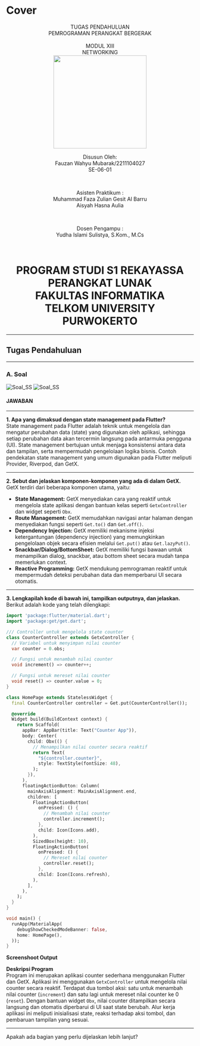 # Cover 
<div align="center">
TUGAS PENDAHULUAN <br>
PEMROGRAMAN PERANGKAT BERGERAK <br>
<br>
MODUL XIII <br>
NETWORKING <br>

<img src="https://lac.telkomuniversity.ac.id/wp-content/uploads/2021/01/cropped-1200px-Telkom_University_Logo.svg-270x270.png" width="250px">

<br>

Disusun Oleh: <br>
Fauzan Wahyu Mubarak/2211104027 <br>
SE-06-01 <br>

<br>

Asisten Praktikum : <br>
Muhammad Faza Zulian Gesit Al Barru <br>
Aisyah Hasna Aulia <br>

<br>

Dosen Pengampu : <br>
Yudha Islami Sulistya, S.Kom., M.Cs <br>

<br>

PROGRAM STUDI S1 REKAYASSA PERANGKAT LUNAK <br>
FAKULTAS INFORMATIKA <br> 
TELKOM UNIVERSITY PURWOKERTO <br>
=
</div>

---
## Tugas Pendahuluan
---

### A. Soal <br>
![Soal_SS](/13_Networking/img/soal_tp1.png)
![Soal_SS](/13_Networking/img/soal_tp2.png)
<br>


#### JAWABAN <br>

---

**1. Apa yang dimaksud dengan state management pada Flutter?**  
State management pada Flutter adalah teknik untuk mengelola dan mengatur perubahan data (state) yang digunakan oleh aplikasi, sehingga setiap perubahan data akan tercermin langsung pada antarmuka pengguna (UI). State management bertujuan untuk menjaga konsistensi antara data dan tampilan, serta mempermudah pengelolaan logika bisnis. Contoh pendekatan state management yang umum digunakan pada Flutter meliputi Provider, Riverpod, dan GetX.

---

**2. Sebut dan jelaskan komponen-komponen yang ada di dalam GetX.**  
GetX terdiri dari beberapa komponen utama, yaitu:  
- **State Management:** GetX menyediakan cara yang reaktif untuk mengelola state aplikasi dengan bantuan kelas seperti `GetxController` dan widget seperti `Obx`.
- **Route Management:** GetX memudahkan navigasi antar halaman dengan menyediakan fungsi seperti `Get.to()` dan `Get.off()`.
- **Dependency Injection:** GetX memiliki mekanisme injeksi ketergantungan (dependency injection) yang memungkinkan pengelolaan objek secara efisien melalui `Get.put()` atau `Get.lazyPut()`.
- **Snackbar/Dialog/BottomSheet:** GetX memiliki fungsi bawaan untuk menampilkan dialog, snackbar, atau bottom sheet secara mudah tanpa memerlukan context.
- **Reactive Programming:** GetX mendukung pemrograman reaktif untuk mempermudah deteksi perubahan data dan memperbarui UI secara otomatis.

---

**3. Lengkapilah kode di bawah ini, tampilkan outputnya, dan jelaskan.**  
Berikut adalah kode yang telah dilengkapi:

```dart
import 'package:flutter/material.dart';
import 'package:get/get.dart';

/// Controller untuk mengelola state counter
class CounterController extends GetxController {
  // Variabel untuk menyimpan nilai counter
  var counter = 0.obs;

  // Fungsi untuk menambah nilai counter
  void increment() => counter++;

  // Fungsi untuk mereset nilai counter
  void reset() => counter.value = 0;
}

class HomePage extends StatelessWidget {
  final CounterController controller = Get.put(CounterController());

  @override
  Widget build(BuildContext context) {
    return Scaffold(
      appBar: AppBar(title: Text("Counter App")),
      body: Center(
        child: Obx(() {
          // Menampilkan nilai counter secara reaktif
          return Text(
            "${controller.counter}",
            style: TextStyle(fontSize: 48),
          );
        }),
      ),
      floatingActionButton: Column(
        mainAxisAlignment: MainAxisAlignment.end,
        children: [
          FloatingActionButton(
            onPressed: () {
              // Menambah nilai counter
              controller.increment();
            },
            child: Icon(Icons.add),
          ),
          SizedBox(height: 10),
          FloatingActionButton(
            onPressed: () {
              // Mereset nilai counter
              controller.reset();
            },
            child: Icon(Icons.refresh),
          ),
        ],
      ),
    );
  }
}

void main() {
  runApp(MaterialApp(
    debugShowCheckedModeBanner: false,
    home: HomePage(),
  ));
}
```

**Screenshoot Output**  


**Deskripsi Program**  
Program ini merupakan aplikasi counter sederhana menggunakan Flutter dan GetX. Aplikasi ini menggunakan `GetxController` untuk mengelola nilai counter secara reaktif. Terdapat dua tombol aksi: satu untuk menambah nilai counter (`increment`) dan satu lagi untuk mereset nilai counter ke 0 (`reset`). Dengan bantuan widget `Obx`, nilai counter ditampilkan secara langsung dan otomatis diperbarui di UI saat state berubah. Alur kerja aplikasi ini meliputi inisialisasi state, reaksi terhadap aksi tombol, dan pembaruan tampilan yang sesuai.

--- 

Apakah ada bagian yang perlu dijelaskan lebih lanjut?